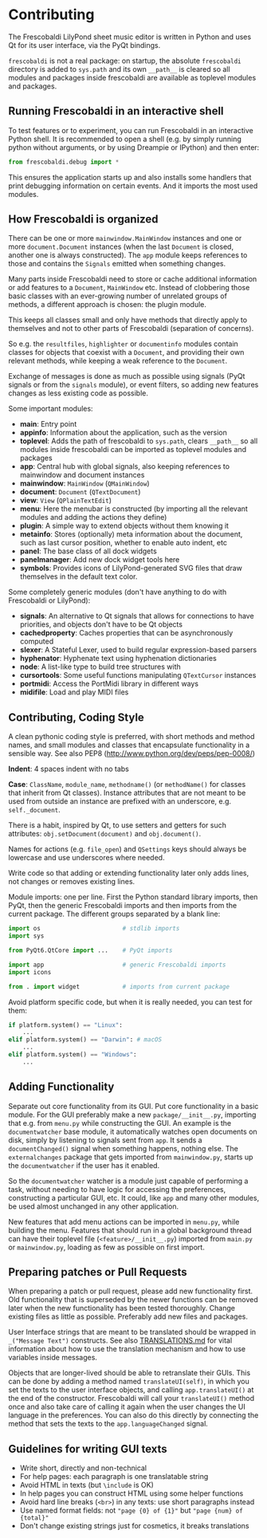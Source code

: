 # Contributing

The Frescobaldi LilyPond sheet music editor is written in Python and uses Qt for its user interface, via the PyQt bindings.

`frescobaldi` is not a real package: on startup, the absolute `frescobaldi` directory is added to `sys.path` and its own `__path__` is cleared so all modules and packages inside frescobaldi are available as toplevel modules and packages.


## Running Frescobaldi in an interactive shell

To test features or to experiment, you can run Frescobaldi in an interactive Python shell. It is recommended to open a shell (e.g. by simply running python without arguments, or by using Dreampie or IPython) and then enter:

```python
from frescobaldi.debug import *
```

This ensures the application starts up and also installs some handlers that print debugging information on certain events. And it imports the most used modules.


## How Frescobaldi is organized

There can be one or more `mainwindow.MainWindow` instances and one or more `document.Document` instances (when the last `Document` is closed, another one is always constructed). The `app` module keeps references to those and contains the `Signals` emitted when something changes.

Many parts inside Frescobaldi need to store or cache additional information or add features to a `Document`, `MainWindow` etc. Instead of clobbering those basic classes with an ever-growing number of unrelated groups of methods, a different approach is chosen: the plugin module.

This keeps all classes small and only have methods that directly apply to themselves and not to other parts of Frescobaldi (separation of concerns).

So e.g. the `resultfiles`, `highlighter` or `documentinfo` modules contain classes for objects that coexist with a `Document`, and providing their own relevant methods, while keeping a weak reference to the `Document`.

Exchange of messages is done as much as possible using signals (PyQt signals or from the `signals` module), or event filters, so adding new features changes as less existing code as possible.


Some important modules:

* **main**: Entry point
* **appinfo**: Information about the application, such as the version
* **toplevel**: Adds the path of frescobaldi to `sys.path`, clears `__path__` so all modules inside frescobaldi can be imported as toplevel modules and packages
* **app**: Central hub with global signals, also keeping references to mainwindow and document instances
* **mainwindow**: `MainWindow` (`QMainWindow`)
* **document**: `Document` (`QTextDocument`)
* **view**: `View` (`QPlainTextEdit`)
* **menu**: Here the menubar is constructed (by importing all the relevant modules and adding the actions they define)
* **plugin**: A simple way to extend objects without them knowing it
* **metainfo**: Stores (optionally) meta information about the document, such as last cursor position, whether to enable auto indent, etc
* **panel**: The base class of all dock widgets
* **panelmanager**: Add new dock widget tools here
* **symbols**: Provides icons of LilyPond-generated SVG files that draw themselves in the default text color.


Some completely generic modules (don't have anything to do with Frescobaldi or
LilyPond):

* **signals**: An alternative to Qt signals that allows for connections to have priorities, and objects don't have to be Qt objects
* **cachedproperty**: Caches properties that can be asynchronously computed
* **slexer**: A Stateful Lexer, used to build regular expression-based parsers
* **hyphenator**: Hyphenate text using hyphenation dictionaries
* **node**: A list-like type to build tree structures with
* **cursortools**: Some useful functions manipulating `QTextCursor` instances
* **portmidi**: Access the PortMidi library in different ways
* **midifile**: Load and play MIDI files


## Contributing, Coding Style

A clean pythonic coding style is preferred, with short methods and method names, and small modules and classes that encapsulate functionality in a sensible way.  See also PEP8 (http://www.python.org/dev/peps/pep-0008/)

**Indent**: 4 spaces indent with no tabs

**Case**:   `ClassName`, `module_name`, `methodname()` (or `methodName()` for classes that inherit from Qt classes). Instance attributes that are not meant to be used from outside an instance are prefixed with an underscore, e.g. `self._document`.

There is a habit, inspired by Qt, to use setters and getters for such attributes: `obj.setDocument(document)` and `obj.document()`.

Names for actions (e.g. `file_open`) and `QSettings` keys should always be lowercase and use underscores where needed.

Write code so that adding or extending functionality later only adds lines, not changes or removes existing lines.

Module imports: one per line. First the Python standard library imports, then PyQt, then the generic Frescobaldi imports and then imports from the current package. The different groups separated by a blank line:

```python
import os                       # stdlib imports
import sys

from PyQt6.QtCore import ...    # PyQt imports

import app                      # generic Frescobaldi imports
import icons

from . import widget            # imports from current package
```

Avoid platform specific code, but when it is really needed, you can test
for them:

```python
if platform.system() == "Linux":
    ...
elif platform.system() == "Darwin": # macOS
    ...
elif platform.system() == "Windows":
    ...
```


## Adding Functionality

Separate out core functionality from its GUI. Put core functionality in a basic module. For the GUI preferably make a new `package/__init__.py`, importing that e.g. from `menu.py` while constructing the GUI. An example is the `documentwatcher` base module, it automatically watches open documents on disk, simply by listening to signals sent from `app`. It sends a `documentChanged()` signal when something happens, nothing else. The `externalchanges` package that gets imported from `mainwindow.py`, starts up the `documentwatcher` if the user has it enabled.

So the `documentwatcher` watcher is a module just capable of performing a task, without needing to have logic for accessing the preferences, constructing a particular GUI, etc. It could, like `app` and many other modules, be used almost unchanged in any other application.

New features that add menu actions can be imported in `menu.py`, while building the menu. Features that should run in a global background thread can have their toplevel file (`<feature>/__init__.py`) imported from `main.py` or `mainwindow.py`, loading as few as possible on first import.


## Preparing patches or Pull Requests

When preparing a patch or pull request, please add new functionality first.  Old functionality that is superseded by the newer functions can be removed later when the new functionality has been tested thoroughly. Change existing files as little as possible. Preferably add new files and packages.

User Interface strings that are meant to be translated should be wrapped in `_("Message Text")` constructs. See also [TRANSLATIONS.md](TRANSLATIONS.md) for vital information about how to use the translation mechanism and how to use variables inside messages.

Objects that are longer-lived should be able to retranslate their GUIs. This can be done by adding a method named `translateUI(self)`, in which you set the texts to the user interface objects, and calling `app.translateUI()` at the end of the constructor. Frescobaldi will call your `translateUI()` method once and also take care of calling it again when the user changes the UI language in the preferences. You can also do this directly by connecting the method that sets the texts to the `app.languageChanged` signal.


## Guidelines for writing GUI texts

* Write short, directly and non-technical
* For help pages: each paragraph is one translatable string
* Avoid HTML in texts (but `\include` is OK)
* In help pages you can construct HTML using some helper functions
* Avoid hard line breaks (`<br>`) in any texts: use short paragraphs instead
* Use named format fields: not `"page {0} of {1}"` but `"page {num} of {total}"`
* Don't change existing strings just for cosmetics, it breaks translations
